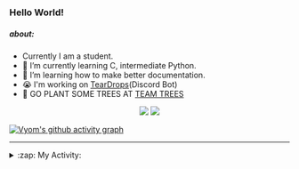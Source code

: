 ### Hello World!

##### about:
- Currently I am a student.
- 🌱 I’m currently learning C, intermediate Python.
- 🌱 I’m learning how to make better documentation.
- 😭 I'm working on [TearDrops](https://github.com/Vyvy-vi/TearDrops)(Discord Bot)
- 🌱 GO PLANT SOME TREES AT [TEAM TREES](https://teamtrees.org/)

<p align="center">
  <a href="https://twitter.com/Vyvy_viM"><img target="_blank" src="https://img.shields.io/badge/twitter%20@Vyvy_viM-0D95E8?style=for-the-badge&logo=twitter&logoColor=white"/></a> 
  <a href="https://vyvy-vi.github.io/portfolio"><img target="_blank" src="https://img.shields.io/badge/-I%27m_craving_for_open_source-green?style=for-the-badge&logo=github&logoColor=black"/></a> 
</p>

[![Vyom's github activity graph](https://activity-graph.herokuapp.com/graph?username=Vyvy-vi)](https://github.com/ashutosh00710/github-readme-activity-graph)

---
<details>
  <summary>:zap: My Activity:</summary>
  
<!--START_SECTION:waka-->
**I'm a Night 🦉** 

```text
🌞 Morning    40 commits     █░░░░░░░░░░░░░░░░░░░░░░░░   6.49% 
🌆 Daytime    133 commits    █████░░░░░░░░░░░░░░░░░░░░   21.59% 
🌃 Evening    237 commits    █████████░░░░░░░░░░░░░░░░   38.47% 
🌙 Night      206 commits    ████████░░░░░░░░░░░░░░░░░   33.44%

```
📅 **I'm Most Productive on Sunday** 

```text
Monday       69 commits     ██░░░░░░░░░░░░░░░░░░░░░░░   11.2% 
Tuesday      91 commits     ███░░░░░░░░░░░░░░░░░░░░░░   14.77% 
Wednesday    95 commits     ███░░░░░░░░░░░░░░░░░░░░░░   15.42% 
Thursday     83 commits     ███░░░░░░░░░░░░░░░░░░░░░░   13.47% 
Friday       44 commits     █░░░░░░░░░░░░░░░░░░░░░░░░   7.14% 
Saturday     82 commits     ███░░░░░░░░░░░░░░░░░░░░░░   13.31% 
Sunday       152 commits    ██████░░░░░░░░░░░░░░░░░░░   24.68%

```


📊 **This Week I Spent My Time On** 

```text
🔥 Editors: 
Vim                      13 mins             █████████████████████████   100.0%

🐱‍💻 Projects: 
Unknown Project          9 mins              █████████████████░░░░░░░░   68.38% 
discord-bot              4 mins              ████████░░░░░░░░░░░░░░░░░   31.62%

```


 Last Updated on 02/09/2021
<!--END_SECTION:waka-->
</details>
